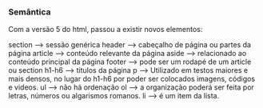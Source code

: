 ### Semântica
Com a versão 5 do html, passou a existir novos elementos:

section	--> sessão genérica
header	--> cabeçalho de página ou partes da página
article	--> conteúdo relevante da página
aside	--> relacionado ao conteúdo principal da página
footer	--> pode ser um rodapé de um article ou section
h1-h6	--> titulos da página
p		--> Utilizado em testos maiores e mais densos, no lugar do h1-h6 por poder ser colocados imagens, códigos e videos.
ul		--> não há ordenação
ol 		--> a organização poderá ser feita por letras, números ou algarismos romanos.
li		--> é um item da lista.